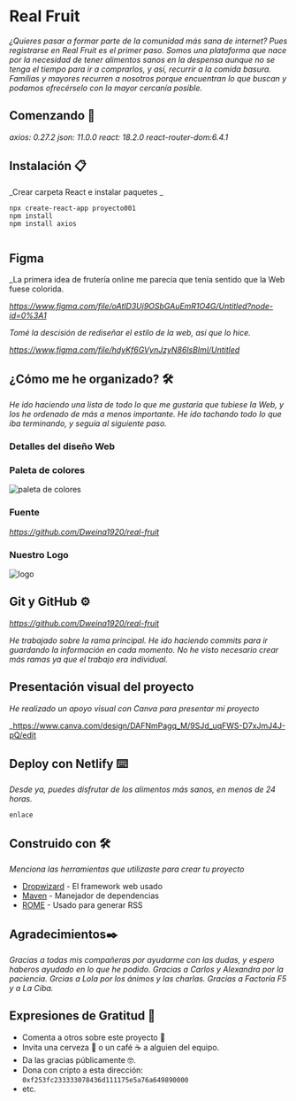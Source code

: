 # Real Fruit

_¿Quieres pasar a formar parte de la comunidad más sana de internet?
Pues registrarse en Real Fruit es el primer paso. Somos una plataforma que nace por la necesidad de tener alimentos sanos en la despensa aunque no se tenga el tiempo para ir a comprarlos, y así, recurrir a la comida basura. Famílias y mayores recurren a nosotros porque encuentran lo que buscan y podamos ofrecérselo con la mayor cercanía posible._

## Comenzando 🚀

_axios: 0.27.2_
_json: 11.0.0_
_react: 18.2.0_
_react-router-dom:6.4.1_


## Instalación 📋

_Crear carpeta React e instalar paquetes _

```
npx create-react-app proyecto001
npm install
npm install axios


```
## Figma 
_La primera idea de frutería online me parecía que tenía sentido que la Web fuese colorida. 

_https://www.figma.com/file/oAtlD3Uj9OSbGAuEmR1O4G/Untitled?node-id=0%3A1_
  
_Tomé la descisión de rediseñar el estilo de la web, así que lo hice._

_https://www.figma.com/file/hdyKf6GVynJzyN86lsBIml/Untitled_

## ¿Cómo me he organizado? 🛠️

_He ido haciendo una lista de todo lo que me gustaría que tubiese la Web, y los he ordenado de más a menos importante. He ido tachando todo lo que iba terminando, y seguía al siguiente paso._



### Detalles del diseño Web

### Paleta de colores
<img src="../../src/img/colors.png" alt="paleta de colores"></img>

### Fuente

_https://github.com/Dweina1920/real-fruit_

### Nuestro Logo

<img src="../../src/img/logo.png" alt="logo"> </img>



## Git y GitHub ⚙️
_https://github.com/Dweina1920/real-fruit_

_He trabajado sobre la rama principal. He ido haciendo commits para ir guardando la información en cada momento. No he visto necesario crear más ramas ya que el trabajo era individual._

## Presentación visual del proyecto

_He realizado un apoyo visual con Canva para presentar mi proyecto_

_https://www.canva.com/design/DAFNmPagq_M/9SJd_uqFWS-D7xJmJ4J-pQ/edit

## Deploy con Netlify ⌨️

_Desde ya, puedes disfrutar de los alimentos más sanos, en menos de 24 horas._

```
enlace
```


## Construido con 🛠️

_Menciona las herramientas que utilizaste para crear tu proyecto_

* [Dropwizard](http://www.dropwizard.io/1.0.2/docs/) - El framework web usado
* [Maven](https://maven.apache.org/) - Manejador de dependencias
* [ROME](https://rometools.github.io/rome/) - Usado para generar RSS


## Agradecimientos✒️

_Gracias a todas mis compañeras por ayudarme con las dudas, y espero haberos ayudado en lo que he podido._
_Gracias a Carlos y Alexandra por la paciencia._
_Grcias a Lola por los ánimos y las charlas._
_Gracias a Factoría F5 y a La Ciba._


## Expresiones de Gratitud 🎁

* Comenta a otros sobre este proyecto 📢
* Invita una cerveza 🍺 o un café ☕ a alguien del equipo. 
* Da las gracias públicamente 🤓.
* Dona con cripto a esta dirección: `0xf253fc233333078436d111175e5a76a649890000`
* etc.
